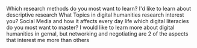 Which research methods do you most want to learn?
  I'd like to learn about descriptive research 
What Topics in digital humanities research interest you?
  Social Media and how it affects every day life
which digital literacies do you most want to master?
  I would like to learn more about digital humanities in gernal, but networking and negotiating are 2 of the aspects that interest me more than others
